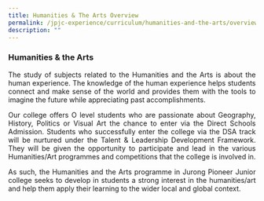 ```yaml
---
title: Humanities & The Arts Overview
permalink: /jpjc-experience/curriculum/humanities-and-the-arts/overview/
description: ""
---
```

### **Humanities & the Arts**
<p align=justify>
The study of subjects related to the Humanities and the Arts is about the human experience. The knowledge of the human experience helps students connect and make sense of the world and provides them with the tools to imagine the future while appreciating past accomplishments.</p>
<p align=justify>
Our college offers O level students who are passionate about Geography, History, Politics or Visual Art the chance to enter via the Direct Schools Admission. Students who successfully enter the college via the DSA track will be nurtured under the Talent & Leadership Development Framework. They will be given the opportunity to participate and lead in the various Humanities/Art programmes and competitions that the college is involved in.
</p>
<p align=justify>
As such, the Humanities and the Arts programme in Jurong Pioneer Junior college seeks to develop in students a strong interest in the humanities/art and help them apply their learning to the wider local and global context.
</p>